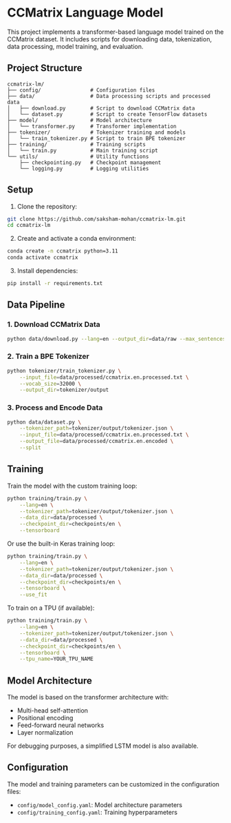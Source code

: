 # CCMatrix Language Model

This project implements a transformer-based language model trained on the CCMatrix dataset. It includes scripts for downloading data, tokenization, data processing, model training, and evaluation.

## Project Structure

```
ccmatrix-lm/
├── config/                # Configuration files
├── data/                  # Data processing scripts and processed data
│   ├── download.py        # Script to download CCMatrix data
│   └── dataset.py         # Script to create TensorFlow datasets
├── model/                 # Model architecture
│   └── transformer.py     # Transformer implementation
├── tokenizer/             # Tokenizer training and models
│   └── train_tokenizer.py # Script to train BPE tokenizer
├── training/              # Training scripts
│   └── train.py           # Main training script
└── utils/                 # Utility functions
    ├── checkpointing.py   # Checkpoint management
    └── logging.py         # Logging utilities
```

## Setup

1. Clone the repository:
```bash
git clone https://github.com/saksham-mohan/ccmatrix-lm.git
cd ccmatrix-lm
```

2. Create and activate a conda environment:
```bash
conda create -n ccmatrix python=3.11
conda activate ccmatrix
```

3. Install dependencies:
```bash
pip install -r requirements.txt
```

## Data Pipeline

### 1. Download CCMatrix Data

```bash
python data/download.py --lang=en --output_dir=data/raw --max_sentences=10000
```

### 2. Train a BPE Tokenizer

```bash
python tokenizer/train_tokenizer.py \
    --input_file=data/processed/ccmatrix.en.processed.txt \
    --vocab_size=32000 \
    --output_dir=tokenizer/output
```

### 3. Process and Encode Data

```bash
python data/dataset.py \
    --tokenizer_path=tokenizer/output/tokenizer.json \
    --input_file=data/processed/ccmatrix.en.processed.txt \
    --output_file=data/processed/ccmatrix.en.encoded \
    --split
```

## Training

Train the model with the custom training loop:

```bash
python training/train.py \
    --lang=en \
    --tokenizer_path=tokenizer/output/tokenizer.json \
    --data_dir=data/processed \
    --checkpoint_dir=checkpoints/en \
    --tensorboard
```

Or use the built-in Keras training loop:

```bash
python training/train.py \
    --lang=en \
    --tokenizer_path=tokenizer/output/tokenizer.json \
    --data_dir=data/processed \
    --checkpoint_dir=checkpoints/en \
    --tensorboard \
    --use_fit
```

To train on a TPU (if available):

```bash
python training/train.py \
    --lang=en \
    --tokenizer_path=tokenizer/output/tokenizer.json \
    --data_dir=data/processed \
    --checkpoint_dir=checkpoints/en \
    --tensorboard \
    --tpu_name=YOUR_TPU_NAME
```

## Model Architecture

The model is based on the transformer architecture with:
- Multi-head self-attention
- Positional encoding
- Feed-forward neural networks
- Layer normalization

For debugging purposes, a simplified LSTM model is also available.

## Configuration

The model and training parameters can be customized in the configuration files:
- `config/model_config.yaml`: Model architecture parameters
- `config/training_config.yaml`: Training hyperparameters
